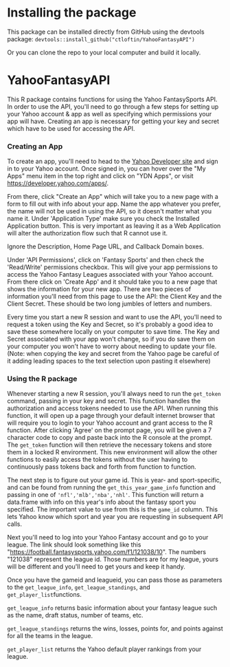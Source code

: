 # Installing the package
This package can be installed directly from GitHub using the devtools package:
`devtools::install_github("ctloftin/YahooFantasyAPI")`

Or you can clone the repo to your local computer and build it locally.

# YahooFantasyAPI
This R package contains functions for using the Yahoo FantasySports API. In order to use the API, you'll need to go through a few steps for setting up your Yahoo account & app as well as specifying which permissions your app will have. Creating an app is necessary for getting your key and secret which have to be used for accessing the API.

### Creating an App
To create an app, you'll need to head to the [Yahoo Developer site](https://developer.yahoo.com/ "Yahoo Developer Network") and sign in to your Yahoo account. Once signed in, you can hover over the "My Apps" menu item in the top right and click on "YDN Apps", or visit <https://developer.yahoo.com/apps/>.

From there, click "Create an App" which will take you to a new page with a form to fill out with info about your app. Name the app whatever you prefer, the name will not be used in using the API, so it doesn't matter what you name it. Under 'Application Type' make sure you check the Installed Application button. This is very important as leaving it as a Web Application will alter the authorization flow such that R cannot use it.

Ignore the Description, Home Page URL, and Callback Domain boxes.

Under 'API Permissions', click on 'Fantasy Sports' and then check the 'Read/Write' permissions checkbox. This will give your app permissions to access the Yahoo Fantasy Leagues associated with your Yahoo account. From there click on 'Create App' and it should take you to a new page that shows the information for your new app. There are two pieces of information you'll need from this page to use the API: the Client Key and the Client Secret. These should be two long jumbles of letters and numbers.

Every time you start a new R session and want to use the API, you'll need to request a token using the Key and Secret, so it's probably a good idea to save these somewhere locally on your computer to save time. The Key and Secret associated with your app won't change, so if you do save them on your computer you won't have to worry about needing to update your file. (Note: when copying the key and secret from the Yahoo page be careful of it adding leading spaces to the text selection upon pasting it elsewhere)

### Using the R package
Whenever starting a new R session, you'll always need to run the `get_token` command, passing in your key and secret. This function handles the authorization and access tokens needed to use the API. When running this function, it will open up a page through your default internet browser that will require you to login to your Yahoo account and grant access to the R function. After clicking 'Agree' on the prompt page, you will be given a 7 character code to copy and paste back into the R console at the prompt. The `get_token` function will then retrieve the necessary tokens and store them in a locked R environment. This new environment will allow the other functions to easily access the tokens without the user having to continuously pass tokens back and forth from function to function.

The next step is to figure out your game id. This is year- and sport-specific, and can be found from running the `get_this_year_game_info` function and passing in one of `'nfl','mlb','nba','nhl'`. This function will return a data.frame with info on this year's info about the fantasy sport you specified. The important value to use from this is the `game_id` column. This lets Yahoo know which sport and year you are requesting in subsequent API calls. 

Next you'll need to log into your Yahoo Fantasy account and go to your league. The link should look something like this "https://football.fantasysports.yahoo.com/f1/121038/10". The numbers "121038" represent the league id. Those numbers are for my league, yours will be different and you'll need to get yours and keep it handy.

Once you have the gameid and leagueid, you can pass those as parameters to the `get_league_info`, `get_league_standings`, and `get_player_list`functions. 

`get_league_info` returns basic information about your fantasy league such as the name, draft status, number of teams, etc.

`get_league_standings` returns the wins, losses, points for, and points against for all the teams in the league. 

`get_player_list` returns the Yahoo default player rankings from your league.
